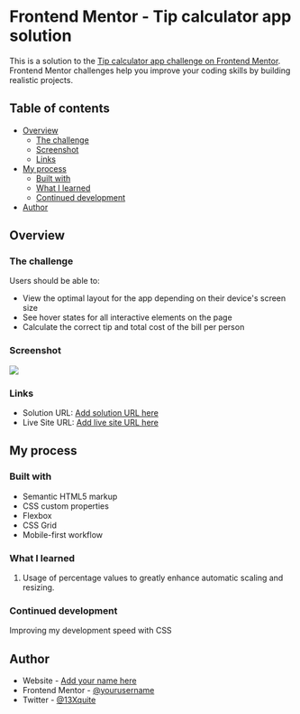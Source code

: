 # Frontend Mentor - Tip calculator app solution

This is a solution to the [Tip calculator app challenge on Frontend Mentor](https://www.frontendmentor.io/challenges/tip-calculator-app-ugJNGbJUX). Frontend Mentor challenges help you improve your coding skills by building realistic projects.

## Table of contents

- [Overview](#overview)
  - [The challenge](#the-challenge)
  - [Screenshot](#screenshot)
  - [Links](#links)
- [My process](#my-process)
  - [Built with](#built-with)
  - [What I learned](#what-i-learned)
  - [Continued development](#continued-development)
- [Author](#author)


## Overview

### The challenge

Users should be able to:

- View the optimal layout for the app depending on their device's screen size
- See hover states for all interactive elements on the page
- Calculate the correct tip and total cost of the bill per person

### Screenshot

![](./screenshot.jpg)


### Links

- Solution URL: [Add solution URL here](https://github.com/meauma13/frontend_tipCalculator)
- Live Site URL: [Add live site URL here](https://)

## My process

### Built with

- Semantic HTML5 markup
- CSS custom properties
- Flexbox
- CSS Grid
- Mobile-first workflow


### What I learned
1. Usage of percentage values to greatly enhance automatic scaling and resizing.

### Continued development
Improving my development speed with CSS

## Author

- Website - [Add your name here](https://www.nanosoftechsolutions.com)
- Frontend Mentor - [@yourusername](https://www.frontendmentor.io/profile/Meauma13)
- Twitter - [@13Xquite](https://www.twitter.com/13Xquite)